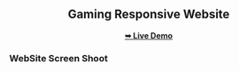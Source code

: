 
<div align="center">
  <h2 align="center">Gaming Responsive Website</h2>
  <a href="https://www.google.com"><strong>➥ Live Demo</strong></a>
</div>

<h3>WebSite Screen Shoot</h3>
